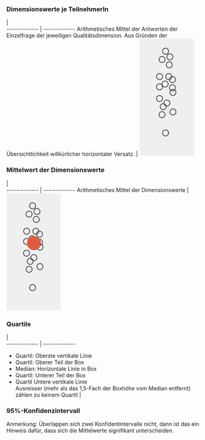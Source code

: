 ### Dimensionswerte je TeilnehmerIn

   |  
------------- | -------------
Arithmetisches Mittel der Antworten der Einzelfrage der jeweiligen Qualitätsdimension. Aus Gründen der Übersichtlichkeit willkürlicher horizontaler Versatz. | ![alt_text](jitter_im.svg) 

### Mittelwert der Dimensionswerte

   |  
------------- | -------------
Arithmetisches Mittel der Dimensionswerte | ![alt_text](mean_im.svg) 

### Quartile

   |  
------------- | -------------
* Quartil: Oberste vertikale Linie  
* Quartil: Oberer Teil der Box  
* Median: Horizontale Linie in Box  
* Quartil: Unterer Teil der Box  
* Quartil Untere vertikale Linie  
Ausreisser (mehr als das 1,5-Fach der Boxhöhe vom Median entfernt) zählen zu keinem Quartil | 

### 95%-Konfidenzintervall
Anmerkung: Überlappen sich zwei Konfidentintervalle nicht, dann ist das ein Hinweis dafür, dass sich die Mittelwerte signifikant unterscheiden.